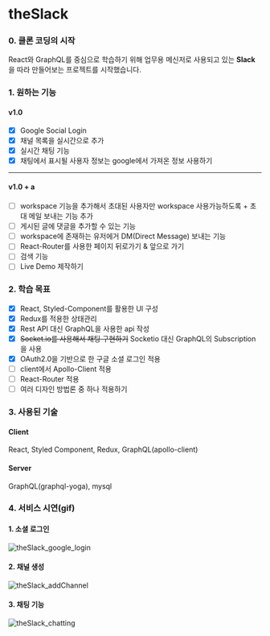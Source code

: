# theSlack

### 0. 클론 코딩의 시작

React와 GraphQL를 중심으로 학습하기 위해 업무용 메신저로 사용되고 있는 **Slack**을 따라 만들어보는 프로젝트를 시작했습니다.

### 1. 원하는 기능

#### v1.0

- [x] Google Social Login<br>
- [x] 채널 목록을 실시간으로 추가<br>
- [x] 실시간 채팅 기능<br>
- [x] 채팅에서 표시될 사용자 정보는 google에서 가져온 정보 사용하기<br>

---

#### v1.0 + a

- [ ] workspace 기능을 추가해서 초대된 사용자만 workspace 사용가능하도록 + 초대 메일 보내는 기능 추가<br>
- [ ] 게시된 글에 댓글을 추가할 수 있는 기능<br>
- [ ] workspace에 존재하는 유저에거 DM(Direct Message) 보내는 기능<br>
- [ ] React-Router를 사용한 페이지 뒤로가기 & 앞으로 가기<br>
- [ ] 검색 기능<br>
- [ ] Live Demo 제작하기<br>

### 2. 학습 목표

- [x] React, Styled-Component를 활용한 UI 구성<br>
- [x] Redux를 적용한 상태관리<br>
- [x] Rest API 대신 GraphQL을 사용한 api 작성<br>
- [x] ~~Socket.io를 사용해서 채팅 구현하기~~ Socketio 대신 GraphQL의 Subscription을 사용<br>
- [x] OAuth2.0을 기반으로 한 구글 소셜 로그인 적용<br>
- [ ] client에서 Apollo-Client 적용<br>
- [ ] React-Router 적용<br>
- [ ] 여러 디자인 방법론 중 하나 적용하기<br>

### 3. 사용된 기술

#### Client

React, Styled Component, Redux, GraphQL(apollo-client)

#### Server

GraphQL(graphql-yoga), mysql

### 4. 서비스 시연(gif)

#### 1. 소셜 로그인

![theSlack_google_login](https://user-images.githubusercontent.com/25023671/104295759-360d3f00-5504-11eb-86dd-52edd119fd68.gif)

#### 2. 채널 생성

![theSlack_addChannel](https://user-images.githubusercontent.com/25023671/104295815-402f3d80-5504-11eb-95a1-cf8256abefab.gif)

#### 3. 채팅 기능

![theSlack_chatting](https://user-images.githubusercontent.com/25023671/104295821-41606a80-5504-11eb-8f67-5154ddf36286.gif)
